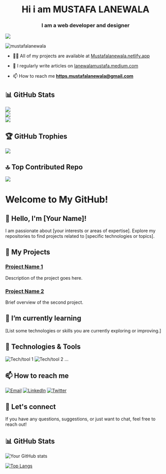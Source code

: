<h1 align="center">Hi i am MUSTAFA LANEWALA</h1>
<h3 align="center">I am a web developer and designer</h3>

[![](https://visitcount.itsvg.in/api?id=mustafalanewala&icon=5&color=12)](https://visitcount.itsvg.in)



<p align="left"> <img src="https://komarev.com/ghpvc/?username=mustafalanewala&label=Profile%20views&color=0e75b6&style=flat" alt="mustafalanewala" /> </p>


- 👨‍💻 All of my projects are available at [Mustafalanewala.netlify.app](Mustafalanewala.netlify.app)

- 📝 I regularly write articles on [lanewalamustafa.medium.com](lanewalamustafa.medium.com)

- 📫 How to reach me **https.mustafalanewala@gmail.com**

## 📊 GitHub Stats
![](https://github-readme-stats.vercel.app/api?username=mustafalanewala&theme=chartreuse-dark&hide_border=false&include_all_commits=true&count_private=false)<br/>
![](https://github-readme-streak-stats.herokuapp.com/?user=mustafalanewala&theme=chartreuse-dark&hide_border=false)<br/>
![](https://github-readme-stats.vercel.app/api/top-langs/?username=mustafalanewala&theme=chartreuse-dark&hide_border=false&include_all_commits=true&count_private=false&layout=compact)

## 🏆 GitHub Trophies
![](https://github-profile-trophy.vercel.app/?username=mustafalanewala&theme=darkhub&no-frame=true&no-bg=false&margin-w=4)

## 🔝 Top Contributed Repo
![](https://github-contributor-stats.vercel.app/api?username=mustafalanewala&limit=5&theme=dark&combine_all_yearly_contributions=true)

# Welcome to My GitHub!

## 👋 Hello, I'm [Your Name]!

I am passionate about [your interests or areas of expertise]. Explore my repositories to find projects related to [specific technologies or topics].

## 🚀 My Projects

### [Project Name 1](link_to_project_1)
Description of the project goes here.

### [Project Name 2](link_to_project_2)
Brief overview of the second project.

## 🌱 I’m currently learning

[List some technologies or skills you are currently exploring or improving.]

## 🔧 Technologies & Tools

![Tech/tool 1](https://img.shields.io/badge/Tech/tool1-Your_Color?style=flat-square&logo=tech1&logoColor=white)
![Tech/tool 2](https://img.shields.io/badge/Tech/tool2-Your_Color?style=flat-square&logo=tech2&logoColor=white)
...

## 📫 How to reach me

[![Email](https://img.shields.io/badge/Email-Your_Email-blue?style=flat-square)](mailto:your_email@example.com)
[![LinkedIn](https://img.shields.io/badge/LinkedIn-Connect-blue?style=flat-square&logo=linkedin)](link_to_linkedin_profile)
[![Twitter](https://img.shields.io/badge/Twitter-Follow-blue?style=flat-square&logo=twitter)](link_to_twitter_profile)

## 🤝 Let's connect

If you have any questions, suggestions, or just want to chat, feel free to reach out!

## 📊 GitHub Stats

![Your GitHub stats](https://github-readme-stats.vercel.app/api?username=Mustafalanewala&show_icons=true&theme=radical)

[![Top Langs](https://github-readme-stats.vercel.app/api/top-langs/?username=Mustafalanewala&layout=compact)](https://github.com/anuraghazra/github-readme-stats)
